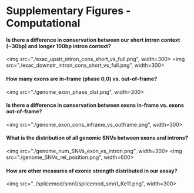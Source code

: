 # Supplementary Figures - Computational #

#### Is there a difference in conservation between our short intron context (~30bp) and longer 100bp intron context? ####
<img src="./exac_upstr_intron_cons_short_vs_full.png", width=300>
<img src="./exac_downstr_intron_cons_short_vs_full.png", width=300>

#### How many exons are in-frame (phase 0,0) vs. out-of-frame? ####
<img src="./genome_exon_phase_dist.png", width=200>

#### Is there a difference in conservation between exons in-frame vs. exons out-of-frame? ####
<img src="./genome_exon_cons_inframe_vs_outframe.png", width=300>

#### What is the distribution of all genomic SNVs between exons and introns? ####
<img src="./genome_num_SNVs_exon_vs_intron.png", width=300>
<img src="./genome_SNVs_rel_position.png", width=600>

#### How are other measures of exonic strength distributed in our assay? ####
<img src="../splicemod/smn1/splicemod_smn1_Ke11.png", width=300>





